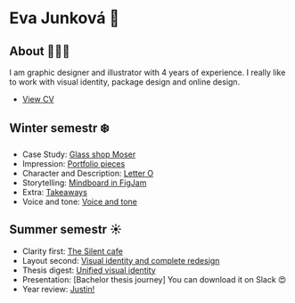 # Eva Junková 🌸

## About 👩🏽‍💻

I am graphic designer and illustrator with 4 years of experience. I really like to work with visual identity, package design and online design. 



- [View CV](CV-1.pdf)

## Winter semestr ❄️
- Case Study: [Glass shop Moser](https://evajunkova.github.io/english-for-designers/03-aboutness/case-study.html)
- Impression: [Portfolio pieces](https://evajunkova.github.io/english-for-designers/02-impression)
- Character and Description: [Letter O](https://evajunkova.github.io/english-for-designers/00-composition/01-character-description)
- Storytelling: [Mindboard in FigJam](https://app.milanote.com/1MW2Vj13qAZueP?p=pibd97cnoks)
- Extra: [Takeaways](https://evajunkova.github.io/english-for-designers/extra-takeaways/)
- Voice and tone: [Voice and tone](https://evajunkova.github.io/english-for-designers/05-voice-tone/)
## Summer semestr ☀️
- Clarity first: [The Silent cafe](https://evajunkova.github.io/english-for-designers/08-clarity-first/)
- Layout second: [Visual identity and complete redesign](https://evajunkova.github.io/english-for-designers/09-layout-second/)
- Thesis digest: [Unified visual identity](https://evajunkova.github.io/english-for-designers/10-thesis-digest/)
- Presentation: [Bachelor thesis journey] You can download it on Slack 😍
- Year review: [Justin!](https://evajunkova.github.io/english-for-designers/05-voice-tone/)


